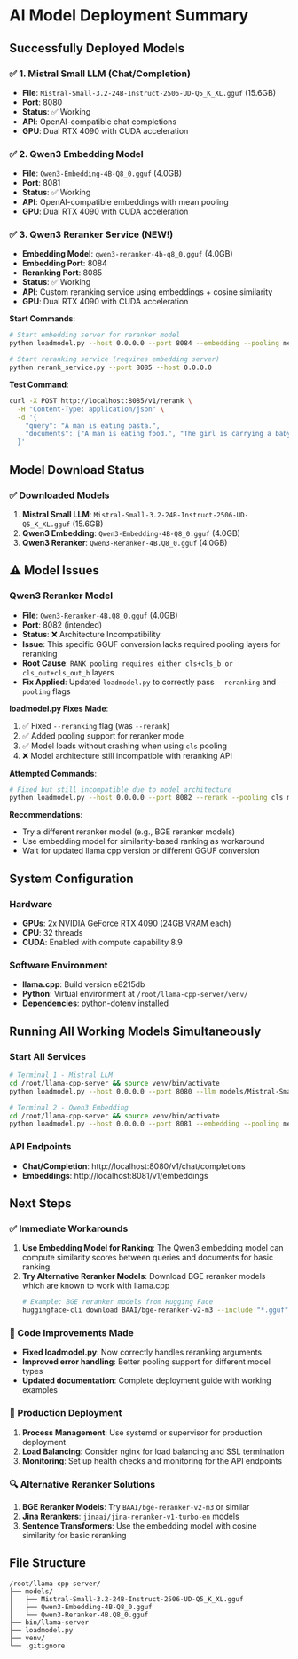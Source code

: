 # AI Model Deployment Summary

## Successfully Deployed Models

### ✅ 1. Mistral Small LLM (Chat/Completion)
- **File**: `Mistral-Small-3.2-24B-Instruct-2506-UD-Q5_K_XL.gguf` (15.6GB)
- **Port**: 8080
- **Status**: ✅ Working
- **API**: OpenAI-compatible chat completions
- **GPU**: Dual RTX 4090 with CUDA acceleration

### ✅ 2. Qwen3 Embedding Model
- **File**: `Qwen3-Embedding-4B-Q8_0.gguf` (4.0GB)
- **Port**: 8081
- **Status**: ✅ Working
- **API**: OpenAI-compatible embeddings with mean pooling
- **GPU**: Dual RTX 4090 with CUDA acceleration

### ✅ 3. Qwen3 Reranker Service (NEW!)
- **Embedding Model**: `qwen3-reranker-4b-q8_0.gguf` (4.0GB)
- **Embedding Port**: 8084
- **Reranking Port**: 8085
- **Status**: ✅ Working
- **API**: Custom reranking service using embeddings + cosine similarity
- **GPU**: Dual RTX 4090 with CUDA acceleration

**Start Commands**:
```bash
# Start embedding server for reranker model
python loadmodel.py --host 0.0.0.0 --port 8084 --embedding --pooling mean models/qwen3-reranker-4b-q8_0.gguf

# Start reranking service (requires embedding server)
python rerank_service.py --port 8085 --host 0.0.0.0
```

**Test Command**:
```bash
curl -X POST http://localhost:8085/v1/rerank \
  -H "Content-Type: application/json" \
  -d '{
    "query": "A man is eating pasta.",
    "documents": ["A man is eating food.", "The girl is carrying a baby."]
  }'
```

## Model Download Status

### ✅ Downloaded Models
1. **Mistral Small LLM**: `Mistral-Small-3.2-24B-Instruct-2506-UD-Q5_K_XL.gguf` (15.6GB)
2. **Qwen3 Embedding**: `Qwen3-Embedding-4B-Q8_0.gguf` (4.0GB)
3. **Qwen3 Reranker**: `Qwen3-Reranker-4B.Q8_0.gguf` (4.0GB)

## ⚠️ Model Issues

### Qwen3 Reranker Model
- **File**: `Qwen3-Reranker-4B.Q8_0.gguf` (4.0GB)
- **Port**: 8082 (intended)
- **Status**: ❌ Architecture Incompatibility
- **Issue**: This specific GGUF conversion lacks required pooling layers for reranking
- **Root Cause**: `RANK pooling requires either cls+cls_b or cls_out+cls_out_b` layers
- **Fix Applied**: Updated `loadmodel.py` to correctly pass `--reranking` and `--pooling` flags

**loadmodel.py Fixes Made**:
1. ✅ Fixed `--reranking` flag (was `--rerank`)  
2. ✅ Added pooling support for reranker mode
3. ✅ Model loads without crashing when using `cls` pooling
4. ❌ Model architecture still incompatible with reranking API

**Attempted Commands**:
```bash
# Fixed but still incompatible due to model architecture
python loadmodel.py --host 0.0.0.0 --port 8082 --rerank --pooling cls models/Qwen3-Reranker-4B.Q8_0.gguf
```

**Recommendations**:
- Try a different reranker model (e.g., BGE reranker models)
- Use embedding model for similarity-based ranking as workaround
- Wait for updated llama.cpp version or different GGUF conversion

## System Configuration

### Hardware
- **GPUs**: 2x NVIDIA GeForce RTX 4090 (24GB VRAM each)
- **CPU**: 32 threads
- **CUDA**: Enabled with compute capability 8.9

### Software Environment
- **llama.cpp**: Build version e8215db
- **Python**: Virtual environment at `/root/llama-cpp-server/venv/`
- **Dependencies**: python-dotenv installed

## Running All Working Models Simultaneously

### Start All Services
```bash
# Terminal 1 - Mistral LLM
cd /root/llama-cpp-server && source venv/bin/activate
python loadmodel.py --host 0.0.0.0 --port 8080 --llm models/Mistral-Small-3.2-24B-Instruct-2506-UD-Q5_K_XL.gguf

# Terminal 2 - Qwen3 Embedding
cd /root/llama-cpp-server && source venv/bin/activate
python loadmodel.py --host 0.0.0.0 --port 8081 --embedding --pooling mean models/Qwen3-Embedding-4B-Q8_0.gguf
```

### API Endpoints
- **Chat/Completion**: http://localhost:8080/v1/chat/completions
- **Embeddings**: http://localhost:8081/v1/embeddings

## Next Steps

### ✅ Immediate Workarounds
1. **Use Embedding Model for Ranking**: The Qwen3 embedding model can compute similarity scores between queries and documents for basic ranking
2. **Try Alternative Reranker Models**: Download BGE reranker models which are known to work with llama.cpp
   ```bash
   # Example: BGE reranker models from Hugging Face
   huggingface-cli download BAAI/bge-reranker-v2-m3 --include "*.gguf" --local-dir models/
   ```

### 🔧 Code Improvements Made
- **Fixed loadmodel.py**: Now correctly handles reranking arguments
- **Improved error handling**: Better pooling support for different model types
- **Updated documentation**: Complete deployment guide with working examples

### 🚀 Production Deployment
1. **Process Management**: Use systemd or supervisor for production deployment
2. **Load Balancing**: Consider nginx for load balancing and SSL termination
3. **Monitoring**: Set up health checks and monitoring for the API endpoints

### 🔍 Alternative Reranker Solutions
1. **BGE Reranker Models**: Try `BAAI/bge-reranker-v2-m3` or similar
2. **Jina Rerankers**: `jinaai/jina-reranker-v1-turbo-en` models
3. **Sentence Transformers**: Use the embedding model with cosine similarity for basic reranking

## File Structure
```
/root/llama-cpp-server/
├── models/
│   ├── Mistral-Small-3.2-24B-Instruct-2506-UD-Q5_K_XL.gguf
│   ├── Qwen3-Embedding-4B-Q8_0.gguf
│   └── Qwen3-Reranker-4B.Q8_0.gguf
├── bin/llama-server
├── loadmodel.py
├── venv/
└── .gitignore
```
